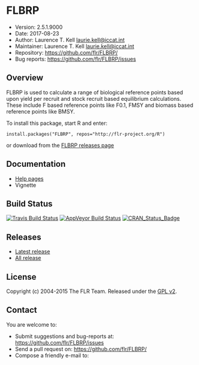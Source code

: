 
# FLBRP
- Version: 2.5.1.9000
- Date: 2017-08-23
- Author: Laurence T. Kell <laurie.kell@iccat.int>
- Maintainer: Laurence T. Kell  <laurie.kell@iccat.int>
- Repository: <https://github.com/flr/FLBRP/>
- Bug reports: <https://github.com/flr/FLBRP/issues>

## Overview
FLBRP is used to calculate a range of biological reference points based upon yield per recruit and stock recruit based equilibrium calculations. These include F based reference points like F0.1, FMSY and biomass based reference points like BMSY.

To install this package, start R and enter:

	install.packages("FLBRP", repos="http://flr-project.org/R")

or download from the [FLBRP releases page](https://github.com/flr/FLBRP/releases/latest)

## Documentation
- [Help pages](http://flr-project.org/FLBRP)
- Vignette

## Build Status
[![Travis Build Status](https://travis-ci.org/flr/FLBRP.svg?branch=master)](https://travis-ci.org/flr/FLBRP)
[![AppVeyor Build Status](https://ci.appveyor.com/api/projects/status/github/flr/FLBRP?branch=master&svg=true)](https://ci.appveyor.com/project/flr/FLBRP)
[![CRAN_Status_Badge](http://www.r-pkg.org/badges/version/FLBRP)](https://cran.r-project.org/package=FLBRP)

## Releases
- [Latest release](https://github.com/flr/FLBRP/releases/tag/v2.5.20170109)
- [All release](https://github.com/flr/FLBRP/releases/)

## License
Copyright (c) 2004-2015 The FLR Team. Released under the [GPL v2](http://www.gnu.org/licenses/gpl-2.0.html).

## Contact
You are welcome to:

- Submit suggestions and bug-reports at: <https://github.com/flr/FLBRP/issues>
- Send a pull request on: <https://github.com/flr/FLBRP/>
- Compose a friendly e-mail to: <flrteam AT flr-project.org>
